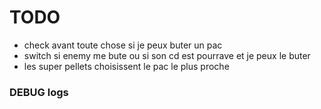 # TODO
- check avant toute chose si je peux buter un pac
- switch si enemy me bute ou si son cd est pourrave et je peux le buter
- les super pellets choisissent le pac le plus proche
### DEBUG logs

 